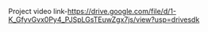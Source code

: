 Project video link-https://drive.google.com/file/d/1-K_GfyvGvx0Py4_PJSpLGsTEuwZgx7js/view?usp=drivesdk
